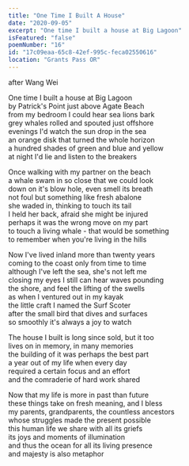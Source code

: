 ```yaml
---
title: "One Time I Built A House"
date: "2020-09-05"
excerpt: "One time I built a house at Big Lagoon"
isFeatured: "false"
poemNumber: "16"
id: "17c09eaa-65c8-42ef-995c-feca02550616"
location: "Grants Pass OR"
---
```


after Wang Wei

One time I built a house at Big Lagoon  
by Patrick's Point just above Agate Beach  
from my bedroom I could hear sea lions bark  
grey whales rolled and spouted just offshore  
evenings I'd watch the sun drop in the sea  
an orange disk that turned the whole horizon  
a hundred shades of green and blue and yellow  
at night I'd lie and listen to the breakers

Once walking with my partner on the beach  
a whale swam in so close that we could look  
down on it's blow hole, even smell its breath  
not foul but something like fresh abalone  
she waded in, thinking to touch its tail  
I held her back, afraid she might be injured  
perhaps it was the wrong move on my part  
to touch a living whale - that would be something  
to remember when you're living in the hills

Now I've lived inland more than twenty years  
coming to the coast only from time to time  
although I've left the sea, she's not left me  
closing my eyes I still can hear waves pounding  
the shore, and feel the lifting of the swells  
as when I ventured out in my kayak  
the little craft I named the Surf Scoter  
after the small bird that dives and surfaces  
so smoothly it's always a joy to watch

The house I built is long since sold, but it too  
lives on in memory, in many memories  
the building of it was perhaps the best part  
a year out of my life when every day  
required a certain focus and an effort  
and the comraderie of hard work shared

Now that my life is more in past than future  
these things take on fresh meaning, and I bless  
my parents, grandparents, the countless ancestors  
whose struggles made the present possible  
this human life we share with all its griefs  
its joys and moments of illumination  
and thus the ocean for all its living presence  
and majesty is also metaphor
